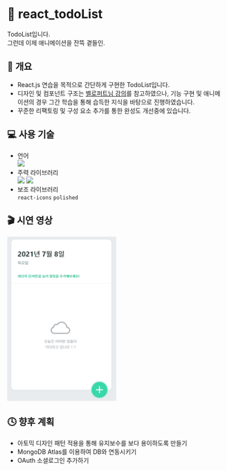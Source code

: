 # 📅 react_todoList

TodoList입니다.<br>그런데 이제 애니메이션을 잔뜩 곁들인.

## 📃 개요

- React.js 연습을 목적으로 간단하게 구현한 TodoList입니다.
- 디자인 및 컴포넌트 구조는 <a href="https://react.vlpt.us/mashup-todolist/">벨로퍼트님 강의</a>를 참고하였으나, 기능 구현 및 애니메이션의 경우 그간 학습을 통해 습득한 지식을 바탕으로 진행하였습니다.
- 꾸준한 리팩토링 및 구성 요소 추가를 통한 완성도 개선중에 있습니다.

## 💻 사용 기술

- 언어<br>
  <img src="https://img.shields.io/badge/JavaScript-F7DF1E?style=flat-square&logo=JavaScript&logoColor=black">
- 주력 라이브러리<br>
  <img src="https://img.shields.io/badge/React-61DAFB?style=flat-square&logo=React&logoColor=black"> <img src="https://img.shields.io/badge/styled-components-DB7093?style=flat-square&logo=styled-components&logoColor=white">
- 보조 라이브러리<br>
  `react-icons` `polished`

## 🎬 시연 영상

<img src="./readme_source/preview0.gif" alt="preview_gif" width="50%">

## 🕓 향후 계획

- 아토믹 디자인 패턴 적용을 통해 유지보수를 보다 용이하도록 만들기
- MongoDB Atlas를 이용하여 DB와 연동시키기
- OAuth 소셜로그인 추가하기
